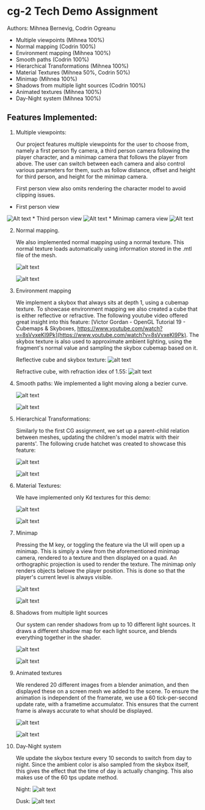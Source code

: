 # cg-2 Tech Demo Assignment

Authors: Mihnea Bernevig, Codrin Ogreanu


- Multiple viewpoints (Mihnea 100%)
- Normal mapping (Codrin 100%)
- Environment mapping (Mihnea 100%)
- Smooth paths (Codrin 100%)
- Hierarchical Transformations (Mihnea 100%)
- Material Textures (Mihnea 50%, Codrin 50%)
- Minimap (Mihnea 100%)
- Shadows from multiple light sources (Codrin 100%)
- Animated textures (Mihnea 100%)
- Day-Night system (Mihnea 100%)

## Features Implemented: 

1. Multiple viewpoints: 
   
   Our project features multiple viewpoints for the user to choose from, namely a first person fly camera, a third person camera following the player character, and a minimap camera that follows the player from above.
   The user can switch between each camera and also control various parameters for them, such as follow distance, offset and height for third person, and height for the minimap camera.

   First person view also omits rendering the character model to avoid clipping issues.

* First person view
<img title="First person view" alt="Alt text" src="./report_screenshots/fpv.png">
* Third person view
<img title="a title" alt="Alt text" src="./report_screenshots/tpv.png">
* Minimap camera view
<img title="a title" alt="Alt text" src="./report_screenshots/minimapcam.png">

2. Normal mapping.

    We also implemented normal mapping using a normal texture. This normal texture loads automatically using information stored in the .mtl file of the mesh.

    ![alt text](image.png)

    ![alt text](image-1.png)

3. Environment mapping
   
   We implement a skybox that always sits at depth 1, using a cubemap texture. To showcase environment mapping we also created a cube that is either reflective or refractive. The following youtube video offered great insight into this feature: [Victor Gordan - OpenGL Tutorial 19 - Cubemaps & Skyboxes, https://www.youtube.com/watch?v=8sVvxeKI9Pk](https://www.youtube.com/watch?v=8sVvxeKI9Pk). The skybox texture is also used to approximate ambient lighting, using the fragment's normal value and sampling the skybox cubemap based on it.
   
   Reflective cube and skybox texture: ![alt text](image-2.png)

   Refractive cube, with refraction idex of 1.55: ![alt text](image-3.png)


4. Smooth paths: 
    We implemented a light moving along a bezier curve. 

    ![alt text](image-6.png)

    ![alt text](image-7.png)

5. Hierarchical Transformations:
   
   Similarly to the first CG assignment, we set up a parent-child relation between meshes, updating the children's model matrix with their parents'. The following crude hatchet was created to showcase this feature:

   ![alt text](image-4.png)

   ![alt text](image-5.png)

6. Material Textures:
   
   We have implemented only Kd textures for this demo:

   ![alt text](image-8.png)

   ![alt text](image-9.png)

7. Minimap

    Pressing the M key, or toggling the feature via the UI will open up a minimap. This is simply a view from the aforementioned minimap camera, rendered to a texture and then displayed on a quad. An orthographic projection is used to render the texture. The minimap only renders objects belowe the player position. This is done so that the player's current level is always visible.

    ![alt text](image-10.png)

    ![alt text](image-11.png)

8. Shadows from multiple light sources
   
   Our system can render shadows from up to 10 different light sources. It draws a different shadow map for each light source, and blends everything together in the shader.

   ![alt text](image-12.png)

   ![alt text](image-13.png)

9. Animated textures
    
    We rendered 20 different images from a blender animation, and then displayed these on a screen mesh we added to the scene. To ensure the animation is independent of the framerate, we use a 60 tick-per-second update rate, with a frametime accumulator. This ensures that the current frame is always accurate to what should be displayed.

    ![alt text](image-14.png)

    ![alt text](image-15.png)

10. Day-Night system
    
    We update the skybox texture every 10 seconds to switch from day to night. Since the ambient color is also sampled from the skybox itself, this gives the effect that the time of day is actually changing. This also makes use of the 60 tps update method.

    Night:
    ![alt text](image-16.png)

    Dusk: 
    ![alt text](image-17.png)